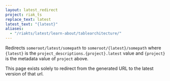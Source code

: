```yaml
---
layout: latest_redirect
project: riak_ts
replace_text: latest
latest_text: "{latest}"
aliases:
  - "/riakts/latest/learn-about/tablearchitecture/"
---
```


Redirects `someroot/latest/somepath` to `someroot/{latest}/somepath` 
where `{latest}` is the `project_descriptions.{project}.latest` value
and `{project}` is the metadata value of `project` above.

This page exists solely to redirect from the generated URL to the latest version of
that url.




